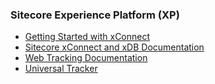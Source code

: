 ### Sitecore Experience Platform (XP)

- [Getting Started with xConnect](https://doc.sitecore.com/en/developers/101/sitecore-experience-platform/getting-started-with-xconnect.html)
- [Sitecore xConnect and xDB Documentation](https://doc.sitecore.com/en/developers/101/sitecore-experience-platform/xconnect-and-the-xdb.html)
- [Web Tracking Documentation](https://doc.sitecore.com/en/developers/101/sitecore-experience-platform/web-tracking.html)
- [Universal Tracker](https://doc.sitecore.com/en/developers/101/sitecore-experience-platform/universal-tracker.html)
